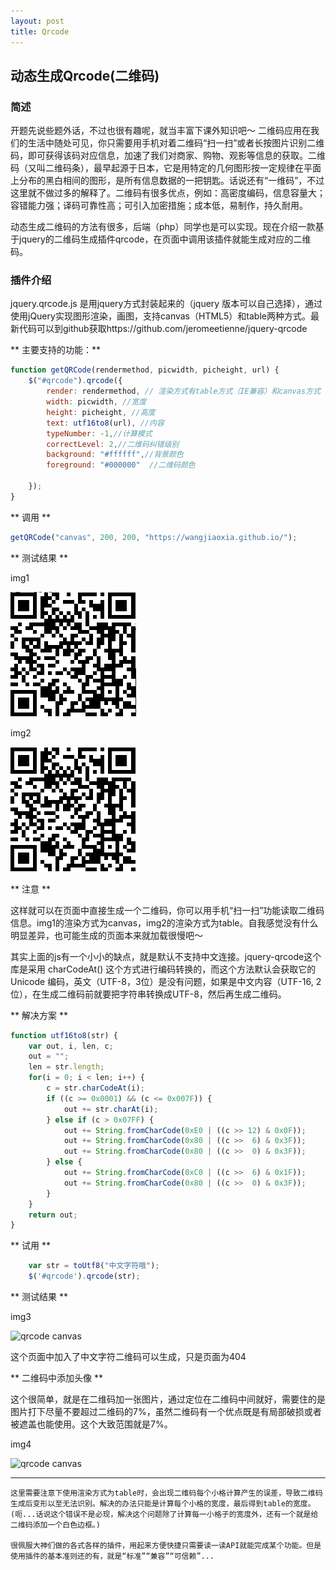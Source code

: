 ```yaml
---
layout: post 
title: Qrcode  
---
```


## 动态生成Qrcode(二维码) 

### 简述

开题先说些题外话，不过也很有趣呢，就当丰富下课外知识吧～
二维码应用在我们的生活中随处可见，你只需要用手机对着二维码“扫一扫”或者长按图片识别二维码，即可获得该码对应信息，加速了我们对商家、购物、观影等信息的获取。二维码（又叫二维码条），最早起源于日本，它是用特定的几何图形按一定规律在平面上分布的黑白相间的图形，是所有信息数据的一把钥匙。话说还有“一维码”，不过这里就不做过多的解释了。二维码有很多优点，例如：高密度编码，信息容量大；容错能力强；译码可靠性高；可引入加密措施；成本低，易制作，持久耐用。

动态生成二维码的方法有很多，后端（php）同学也是可以实现。现在介绍一款基于jquery的二维码生成插件qrcode，在页面中调用该插件就能生成对应的二维码。

### 插件介绍

jquery.qrcode.js 是用jquery方式封装起来的（jquery 版本可以自己选择），通过使用jQuery实现图形渲染，画图，支持canvas（HTML5）和table两种方式。最新代码可以到github获取https://github.com/jeromeetienne/jquery-qrcode 

** 主要支持的功能：** 

```javascript
function getQRCode(rendermethod, picwidth, picheight, url) {
    $("#qrcode").qrcode({ 
        render: rendermethod, // 渲染方式有table方式（IE兼容）和canvas方式
        width: picwidth, //宽度 
        height: picheight, //高度 
        text: utf16to8(url), //内容 
        typeNumber: -1,//计算模式
        correctLevel: 2,//二维码纠错级别
        background: "#ffffff",//背景颜色
        foreground: "#000000"  //二维码颜色

    });
}
```

** 调用 **

```javascript
getQRCode("canvas", 200, 200, "https://wangjiaoxia.github.io/");
```

** 测试结果 **

img1

![qrcode canvas](/img/161202/canvas.png)

img2

![qrcode table](/img/161202/table.png)


** 注意 **

这样就可以在页面中直接生成一个二维码，你可以用手机“扫一扫”功能读取二维码信息。img1的渲染方式为canvas，img2的渲染方式为table。自我感觉没有什么明显差异，也可能生成的页面本来就加载很慢吧～

其实上面的js有一个小小的缺点，就是默认不支持中文连接。jquery-qrcode这个库是采用 charCodeAt() 这个方式进行编码转换的，而这个方法默认会获取它的 Unicode 编码，英文（UTF-8，3位）是没有问题，如果是中文内容（UTF-16, 2位），在生成二维码前就要把字符串转换成UTF-8，然后再生成二维码。

** 解决方案 **

```javascript
function utf16to8(str) {  
    var out, i, len, c;  
    out = "";  
    len = str.length;  
    for(i = 0; i < len; i++) {  
        c = str.charCodeAt(i);  
        if ((c >= 0x0001) && (c <= 0x007F)) {  
            out += str.charAt(i);  
        } else if (c > 0x07FF) {  
            out += String.fromCharCode(0xE0 | ((c >> 12) & 0x0F));  
            out += String.fromCharCode(0x80 | ((c >>  6) & 0x3F));  
            out += String.fromCharCode(0x80 | ((c >>  0) & 0x3F));  
        } else {  
            out += String.fromCharCode(0xC0 | ((c >>  6) & 0x1F));  
            out += String.fromCharCode(0x80 | ((c >>  0) & 0x3F));  
        } 
    } 
    return out;  
}  
```

** 试用 **

```javascript
    var str = toUtf8("中文字符哦"); 
    $('#qrcode').qrcode(str); 
````

** 测试结果 **

img3

![qrcode canvas](/img/161202/chinese.png)

这个页面中加入了中文字符二维码可以生成，只是页面为404

** 二维码中添加头像 **
    
这个很简单，就是在二维码加一张图片，通过定位在二维码中间就好，需要住的是图片打下尽量不要超过二维码的7%，虽然二维码有一个优点既是有局部破损或者被遮盖也能使用。这个大致范围就是7%。

img4

![qrcode canvas](/img/161202/normal.png)


***

    这里需要注意下使用渲染方式为table时，会出现二维码每个小格计算产生的误差，导致二维码生成后变形以至无法识别。解决的办法只能是计算每个小格的宽度，最后得到table的宽度。(呃...话说这个错误不是必现，解决这个问题除了计算每一小格子的宽度外，还有一个就是给二维码添加一个白色边框。)

    很佩服大神们做的各式各样的插件，用起来方便快捷只需要读一读API就能完成某个功能。但是使用插件的基本准则还的有，就是“标准”“兼容”“可信赖”...
